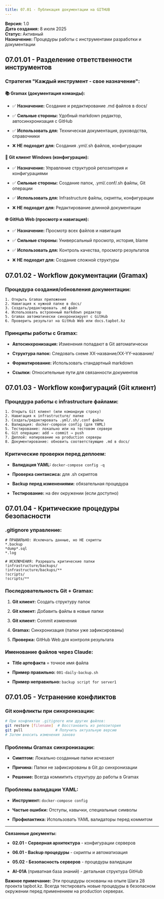 ```yaml
---
title: 07.01 - Публикация документации на GITHUB
---
```


**Версия:** 1\.0\
**Дата создания:** 8 июля 2025\
**Статус:** Активный\
**Назначение:** Процедуры работы с инструментами разработки и документации

## 07\.01.01 - Разделение ответственности инструментов

### Стратегия "Каждый инструмент - свое назначение":

#### 📚 Gramax (документация команды):

-  ✅ **Назначение:** Создание и редактирование .md файлов в docs/

-  ✅ **Сильные стороны:** Удобный markdown редактор, автосинхронизация с GitHub

-  ✅ **Использовать для:** Техническая документация, руководства, справочники

-  ❌ **НЕ подходит для:** Создания .yml/.sh файлов, конфигурации

#### 📁 Git клиент Windows (конфигурации):

-  ✅ **Назначение:** Управление структурой репозитория и конфигурациями

-  ✅ **Сильные стороны:** Создание папок, .yml/.conf/.sh файлы, Git операции

-  ✅ **Использовать для:** Infrastructure файлы, скрипты, конфигурации

-  ❌ **НЕ подходит для:** Редактирование длинной документации

#### 🌐 GitHub Web (просмотр и навигация):

-  ✅ **Назначение:** Просмотр всех файлов и навигация

-  ✅ **Сильные стороны:** Универсальный просмотр, история, blame

-  ✅ **Использовать для:** Контроль качества, просмотр результатов

-  ❌ **НЕ подходит для:** Создание сложной структуры

## 07\.01.02 - Workflow документации (Gramax)

### Процедура создания/обновления документации:

```
1. Открыть Gramax приложение
2. Навигация к нужной папке в docs/
3. Создать/редактировать .md файл
4. Использовать встроенный markdown редактор
5. Gramax автоматически синхронизирует с GitHub
6. Проверить результат на GitHub Web или docs.tapbot.kz
```

### Принципы работы с Gramax:

-  **Автосинхронизация:** Изменения попадают в Git автоматически

-  **Структура папок:** Следовать схеме XX-название/XX-YY-название/

-  **Форматирование:** Использовать стандартный markdown

-  **Ссылки:** Относительные пути для связанности документов

## 07\.01.03 - Workflow конфигураций (Git клиент)

### Процедура работы с infrastructure файлами:

```
1. Открыть Git клиент (или командную строку)
2. Навигация к infrastructure/ папке
3. Создать/редактировать .yml/.sh/.conf файлы
4. Валидация: docker-compose config (для YAML)
5. Тестирование: локально или на тестовом сервере
6. Git операции: add → commit → push
7. Деплой: копирование на production серверы
8. Документирование: обновить соответствующие .md в docs/
```

### Критические проверки перед деплоем:

-  **Валидация YAML:** `docker-compose config -q`

-  **Проверка синтаксиса:** для .sh скриптов

-  **Backup перед изменениями:** обязательная процедура

-  **Тестирование:** на dev окружении (если доступно)

## 07\.01.04 - Критические процедуры безопасности

### .gitignore управление:

```gitignore
# ПРАВИЛЬНО: Исключать данные, но НЕ скрипты
*.backup
*dump*.sql
*.log

# ИСКЛЮЧЕНИЯ: Разрешать критические папки
!infrastructure/backups/
!infrastructure/backups/**
!scripts/
!scripts/**
```

### Последовательность Git + Gramax:

1. **Git клиент:** Создать структуру папок

2. **Git клиент:** Добавить файлы в новые папки

3. **Git клиент:** Commit изменения

4. **Gramax:** Синхронизация (папки уже зафиксированы)

5. **Проверка:** GitHub Web для контроля результата

### Именование файлов через Claude:

-  **Title артефакта** = точное имя файла

-  **Пример правильно:** `001-daily-backup.sh`

-  **Пример неправильно:** `backup script for server1`

## 07\.01.05 - Устранение конфликтов

### Git конфликты при синхронизации:

```bash
# При конфликтах .gitignore или других файлов:
git restore [filename]  # Восстановить из репозитория
git pull               # Получить актуальную версию
# Затем вносить изменения заново
```

### Проблемы Gramax синхронизации:

-  **Симптом:** Локально созданные папки исчезают

-  **Причина:** Папки не зафиксированы в Git до синхронизации

-  **Решение:** Всегда коммитить структуру до работы в Gramax

### Проблемы валидации YAML:

-  **Инструмент:** `docker-compose config`

-  **Частые ошибки:** Отступы, кавычки, специальные символы

-  **Профилактика:** Использовать YAML валидаторы перед коммитом

---

**Связанные документы:**

-  **02\.01 - Серверная архитектура** - конфигурации серверов

-  **06\.01 - Backup процедуры** - скрипты и автоматизация

-  **05\.02 - Безопасность серверов** - процедуры валидации

-  **AI-01A** (приватная база знаний) - детальная структура GitHub

**Важное примечание:** Эти процедуры основаны на опыте Шага 28 проекта tapbot.kz. Всегда тестировать новые процедуры в безопасном окружении перед применением на production серверах.